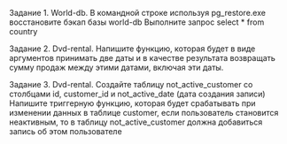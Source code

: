 Задание 1. World-db.
В командной строке используя pg_restore.exe восстановите бэкап
базы world-db
Выполните запрос select * from country

Задание 2. Dvd-rental.
Напишите функцию, которая будет в виде аргументов принимать две даты и в качестве результата возвращать сумму продаж между этими датами, включая эти даты.

Задание 3. Dvd-rental.
Создайте таблицу not_active_customer со столбцами id, customer_id и not_active_date (дата создания записи)
Напишите триггерную функцию, которая будет срабатывать при изменении данных в таблице customer, если пользователь становится неактивным, то в таблицу not_active_customer должна добавиться запись об этом пользователе
